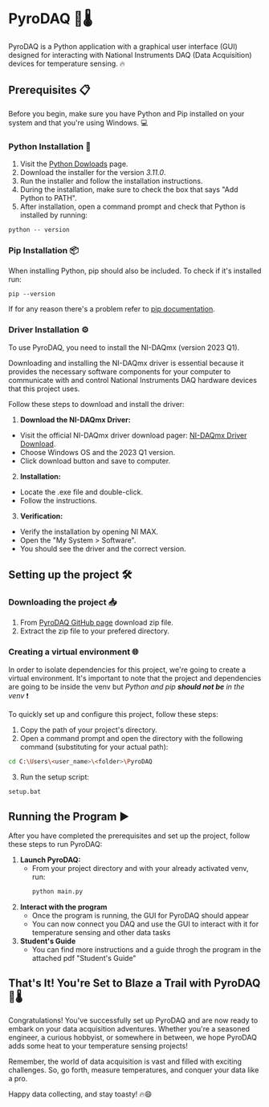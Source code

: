 # PyroDAQ 🐍🌡️
PyroDAQ is a Python application with a graphical user interface (GUI) designed for interacting with 
National Instruments DAQ (Data Acquisition) devices for temperature sensing. 🔥

## Prerequisites 📋

Before you begin, make sure you have Python and Pip installed on your system and that you're using Windows. 💻

### Python Installation 🐍
1. Visit the [Python Dowloads](https://www.python.org/downloads/) page.
2. Download the installer for the version *3.11.0*.
3. Run the installer and follow the installation instructions.
4. During the installation, make sure to check the box that says "Add Python to PATH".
5. After installation, open a command prompt and check that Python is installed by running:
```batch
python -- version
```

### Pip Installation 📦

When installing Python, pip should also be included. To check if it's installed run:
```batch 
pip --version
```
If for any reason there's a problem refer to [pip documentation](https://pip.pypa.io/en/stable/installation/).

### Driver Installation ⚙️

To use PyroDAQ, you need to install the NI-DAQmx (version 2023 Q1). 

Downloading and installing the NI-DAQmx driver is essential because it provides the necessary software components for your 
computer to communicate with and control National Instruments DAQ hardware devices that this project uses.

Follow these steps to download and install the driver:
1. **Download the NI-DAQmx Driver:**
  - Visit the official NI-DAQmx driver download pager: [NI-DAQmx Driver Download](https://www.ni.com/es/support/downloads/drivers/download.ni-daq-mx.html#477807).
  - Choose Windows OS and the 2023 Q1 version.
  - Click download button and save to computer.
2. **Installation:**
  - Locate the .exe file and double-click.
  - Follow the instructions.
3. **Verification:**
  - Verify the installation by opening NI MAX.
  - Open the "My System > Software".
  - You should see the driver and the correct version.

## Setting up the project 🛠️

### Downloading the project 📥
1. From [PyroDAQ GitHub page](https://github.com/danllaq/PyroDAQ) download zip file.
2. Extract the zip file to your prefered directory.
   
### Creating a virtual environment 🌐
In order to isolate dependencies for this project, we're going to create a virtual environment. It's important to note that
the project and dependencies are going to be inside the venv but *Python and pip **should not be** in the venv* ❗

To quickly set up and configure this project, follow these steps:
1. Copy the path of your project's directory.
1. Open a command prompt and open the directory with the following command (substituting for your actual path):
```bash
cd C:\Users\<user_name>\<folder>\PyroDAQ
```
3. Run the setup script:
```bash
setup.bat
```

## Running the Program ▶️

After you have completed the prerequisites and set up the project, follow these steps to run PyroDAQ:
1. **Launch PyroDAQ:**
   - From your project directory and with your already activated venv, run:
     ```bash
     python main.py
     ```
2. **Interact with the program**
    - Once the program is running, the GUI for PyroDAQ should appear
    - You can now connect you DAQ and use the GUI to interact with it for temperature sensing and other data tasks
3. **Student's Guide**
   - You can find more instructions and a guide throgh the program in the attached pdf "Student's Guide"

## That's It! You're Set to Blaze a Trail with PyroDAQ 🐍🌡️

Congratulations! You've successfully set up PyroDAQ and are now ready to embark on your data acquisition adventures. Whether you're a seasoned engineer, a curious hobbyist, or somewhere in between, we hope PyroDAQ adds some heat to your temperature sensing projects!

Remember, the world of data acquisition is vast and filled with exciting challenges. So, go forth, measure temperatures, and conquer your data like a pro. 

Happy data collecting, and stay toasty! 🔥😄


